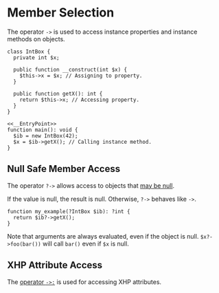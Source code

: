 # Member Selection

The operator `->` is used to access instance properties and instance
methods on objects.

```hack file:intbox.hack
class IntBox {
  private int $x;

  public function __construct(int $x) {
    $this->x = $x; // Assigning to property.
  }

  public function getX(): int {
    return $this->x; // Accessing property.
  }
}

<<__EntryPoint>>
function main(): void {
  $ib = new IntBox(42);
  $x = $ib->getX(); // Calling instance method.
}
```

## Null Safe Member Access

The operator `?->` allows access to objects that [may be null](/docs/hack/types/nullable-types).

If the value is null, the result is null. Otherwise, `?->` behaves
like `->`.

```hack file:intbox.hack
function my_example(?IntBox $ib): ?int {
  return $ib?->getX();
}
```

Note that arguments are always evaluated, even if the object is
null. `$x?->foo(bar())` will call `bar()` even if `$x` is null.

## XHP Attribute Access

The [operator `->:`](/docs/hack/expressions-and-operators/XHP-attribute-selection) is used for accessing XHP attributes.
